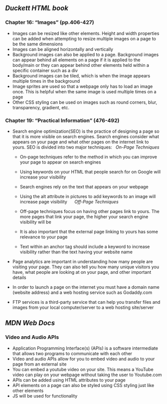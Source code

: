 ## ***Duckett HTML book***

### Chapter 16: “Images” (pp.406-427)
- Images can be resized like other elements. Height and width properties can be added when attempting to resize multiple images on a page to be the same dimensions
- Images can be aligned horizontally and vertically
- Background images can also be applied to a page. Background images can appear behind all elements on a page if it is applied to the body/main or they can appear behind other elements held within a specific container such as a div
- Background images can be tiled, which is when the image appears multiple times in the background
- Image sprites are used so that a webpage only has to load an image once. This is helpful when the same image is used multiple times on a page
- Other CSS styling can be used on images such as round corners, blur, transparency, gradient, etc.

### Chapter 19: “Practical Information” (476-492)
- Search engine optimization(SEO) is the practice of designing a page so that it is more visible on search engines. Search engines consider what appears on your page and what other pages on the internet link to yours. SEO is divided into two major techniques:
  
  *On-Page Techniques*
  
  - On-page techniques refer to the method in which you can improve your page to appear on search engines
  - Using keywords on your HTML that people search for on Google will increase your visibility
  - Search engines rely on the text that appears on your webpage
  - Using the alt attribute in pictures to add keywords to an image will increase page visibility
  
  *Off-Page Techniques*
  
  - Off-page techniques focus on having other pages link to yours. The more pages that link your page, the higher your search engine visibility will be
  - It is also important that the external page linking to yours has some relevance to your page
  - Text within an anchor tag should include a keyword to increase visibility rather than the text having your website name

- Page analytics are important in understanding how many people are visiting your page. They can also tell you how many unique visitors you have, what people are looking at on your page, and other important details
- In order to launch a page on the internet you must have a domain name (website address) and a web hosting service such as Godaddy.com
- FTP services is a third-party service that can help you transfer files and images from your local computer/server to a web hosting site/server

## ***MDN Web Docs***

### Video and Audio APIs
- Application Programming Interface(s) (APIs) is a software intermediate that allows two programs to communicate with each other
- Video and audio APIs allow for you to embed video and audio to your page from an external site
- You can embed a youtube video on your site. This means a YouTube video can play on your webpage without taking the user to Youtube.com
- APIs can be added using HTML attributes to your page
- API elements on a page can also be styled using CSS styling just like other elements
- JS will be used for functionality

